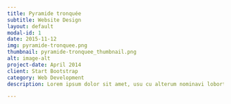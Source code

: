 ```yaml
---
title: Pyramide tronquée
subtitle: Website Design
layout: default
modal-id: 1
date: 2015-11-12
img: pyramide-tronquee.png
thumbnail: pyramide-tronquee_thumbnail.png
alt: image-alt
project-date: April 2014
client: Start Bootstrap
category: Web Development
description: Lorem ipsum dolor sit amet, usu cu alterum nominavi lobortis. At duo novum diceret. Tantas apeirian vix et, usu sanctus postulant inciderint ut, populo diceret necessitatibus in vim. Cu eum dicam feugiat noluisse.

---
```

